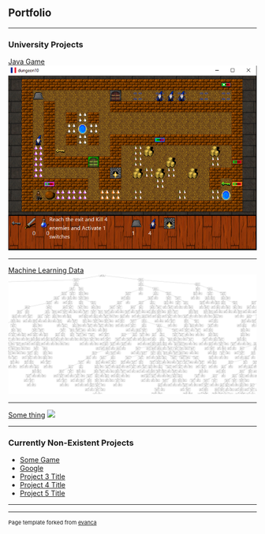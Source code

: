 ## Portfolio

---

### University Projects

[Java Game](/sample_page)
<a href="/sample_page"><img src="images/image.png?raw=true"/></a>

---
[Machine Learning Data](/pdf/sample_presentation.pdf)
<a href="/pdf/sample_presentation.pdf"><img src="images/decisiontree.png?raw=true"/></a>

---
[Some thing](http://example.com/)
<img src="images/dummy_thumbnail.jpg?raw=true"/>

---

### Currently Non-Existent Projects 

- [Some Game](https://www.coolmathgames.com/)
- [Google](http://google.com/)
- [Project 3 Title](http://example.com/)
- [Project 4 Title](http://example.com/)
- [Project 5 Title](http://example.com/)

---




---
<p style="font-size:11px">Page template forked from <a href="https://github.com/evanca/quick-portfolio">evanca</a></p>
<!-- Remove above link if you don't want to attibute -->
